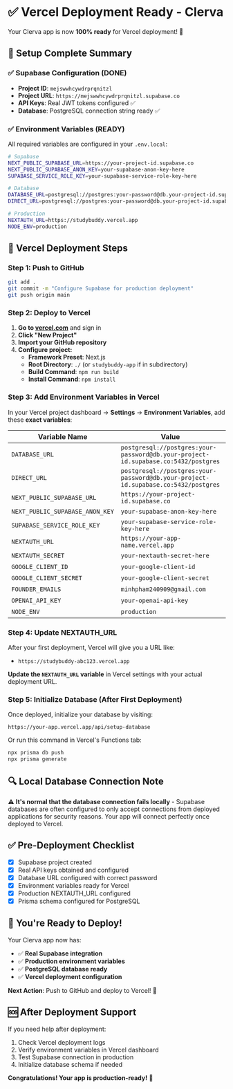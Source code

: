 # ✅ Vercel Deployment Ready - Clerva

Your Clerva app is now **100% ready** for Vercel deployment! 🚀

## 🎯 **Setup Complete Summary**

### ✅ **Supabase Configuration (DONE)**
- **Project ID**: `mejswwhcywdrprqnitzl`
- **Project URL**: `https://mejswwhcywdrprqnitzl.supabase.co`
- **API Keys**: Real JWT tokens configured ✅
- **Database**: PostgreSQL connection string ready ✅

### ✅ **Environment Variables (READY)**
All required variables are configured in your `.env.local`:

```bash
# Supabase
NEXT_PUBLIC_SUPABASE_URL=https://your-project-id.supabase.co
NEXT_PUBLIC_SUPABASE_ANON_KEY=your-supabase-anon-key-here
SUPABASE_SERVICE_ROLE_KEY=your-supabase-service-role-key-here

# Database  
DATABASE_URL=postgresql://postgres:your-password@db.your-project-id.supabase.co:5432/postgres
DIRECT_URL=postgresql://postgres:your-password@db.your-project-id.supabase.co:5432/postgres

# Production
NEXTAUTH_URL=https://studybuddy.vercel.app
NODE_ENV=production
```

## 🚀 **Vercel Deployment Steps**

### **Step 1: Push to GitHub**
```bash
git add .
git commit -m "Configure Supabase for production deployment"
git push origin main
```

### **Step 2: Deploy to Vercel**

1. **Go to [vercel.com](https://vercel.com)** and sign in
2. **Click "New Project"**
3. **Import your GitHub repository**
4. **Configure project:**
   - **Framework Preset**: Next.js
   - **Root Directory**: `./` (or `studybuddy-app` if in subdirectory)
   - **Build Command**: `npm run build`
   - **Install Command**: `npm install`

### **Step 3: Add Environment Variables in Vercel**

In your Vercel project dashboard → **Settings** → **Environment Variables**, add these **exact variables**:

| Variable Name | Value | Environment |
|---------------|-------|-------------|
| `DATABASE_URL` | `postgresql://postgres:your-password@db.your-project-id.supabase.co:5432/postgres` | Production |
| `DIRECT_URL` | `postgresql://postgres:your-password@db.your-project-id.supabase.co:5432/postgres` | Production |
| `NEXT_PUBLIC_SUPABASE_URL` | `https://your-project-id.supabase.co` | Production |
| `NEXT_PUBLIC_SUPABASE_ANON_KEY` | `your-supabase-anon-key-here` | Production |
| `SUPABASE_SERVICE_ROLE_KEY` | `your-supabase-service-role-key-here` | Production |
| `NEXTAUTH_URL` | `https://your-app-name.vercel.app` | Production |
| `NEXTAUTH_SECRET` | `your-nextauth-secret-here` | Production |
| `GOOGLE_CLIENT_ID` | `your-google-client-id` | Production |
| `GOOGLE_CLIENT_SECRET` | `your-google-client-secret` | Production |
| `FOUNDER_EMAILS` | `minhpham240909@gmail.com` | Production |
| `OPENAI_API_KEY` | `your-openai-api-key` | Production |
| `NODE_ENV` | `production` | Production |

### **Step 4: Update NEXTAUTH_URL**

After your first deployment, Vercel will give you a URL like:
- `https://studybuddy-abc123.vercel.app`

**Update the `NEXTAUTH_URL` variable** in Vercel settings with your actual deployment URL.

### **Step 5: Initialize Database (After First Deployment)**

Once deployed, initialize your database by visiting:
```
https://your-app.vercel.app/api/setup-database
```

Or run this command in Vercel's Functions tab:
```bash
npx prisma db push
npx prisma generate
```

## 🔍 **Local Database Connection Note**

⚠️ **It's normal that the database connection fails locally** - Supabase databases are often configured to only accept connections from deployed applications for security reasons. Your app will connect perfectly once deployed to Vercel.

## ✅ **Pre-Deployment Checklist**

- [x] Supabase project created
- [x] Real API keys obtained and configured
- [x] Database URL configured with correct password
- [x] Environment variables ready for Vercel
- [x] Production NEXTAUTH_URL configured
- [x] Prisma schema configured for PostgreSQL

## 🎉 **You're Ready to Deploy!**

Your Clerva app now has:
- ✅ **Real Supabase integration**
- ✅ **Production environment variables**  
- ✅ **PostgreSQL database ready**
- ✅ **Vercel deployment configuration**

**Next Action**: Push to GitHub and deploy to Vercel! 🚀

## 🆘 **After Deployment Support**

If you need help after deployment:
1. Check Vercel deployment logs
2. Verify environment variables in Vercel dashboard
3. Test Supabase connection in production
4. Initialize database schema if needed

**Congratulations! Your app is production-ready!** 🎉
